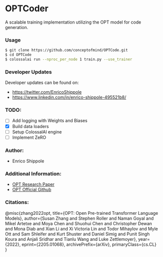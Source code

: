 # OPTCoder
A scalable training implementation utilizing the OPT model for code generation.

### Usage
```bash
$ git clone https://github.com/conceptofmind/OPTCode.git
$ cd OPTCode
$ colossalai run --nproc_per_node 1 train.py --use_trainer
```

### Developer Updates
Developer updates can be found on: 
- https://twitter.com/EnricoShippole
- https://www.linkedin.com/in/enrico-shippole-495521b8/

### TODO:
- [ ] Add logging with Weights and Biases
- [x] Build data loaders
- [ ] Setup ColossalAI engine
- [ ] Implement ZeRO

### Author:
- Enrico Shippole

### Additional Information:
- [OPT Research Paper](https://arxiv.org/abs/2205.01068)
- [OPT Official Github](https://github.com/facebookresearch/metaseq)

### Citations:

@misc{zhang2022opt,
      title={OPT: Open Pre-trained Transformer Language Models}, 
      author={Susan Zhang and Stephen Roller and Naman Goyal and Mikel Artetxe and Moya Chen and Shuohui Chen and Christopher Dewan and Mona Diab and Xian Li and Xi Victoria Lin and Todor Mihaylov and Myle Ott and Sam Shleifer and Kurt Shuster and Daniel Simig and Punit Singh Koura and Anjali Sridhar and Tianlu Wang and Luke Zettlemoyer},
      year={2022},
      eprint={2205.01068},
      archivePrefix={arXiv},
      primaryClass={cs.CL}
}